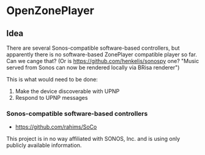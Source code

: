 # OpenZonePlayer

## Idea

There are several Sonos-compatible software-based controllers, but apparently there is no software-based ZonePlayer compatible player so far. Can we cange that? (Or is https://github.com/henkelis/sonospy one? "Music served from Sonos can now be rendered locally via BRisa renderer")

This is what would need to be done:
 1. Make the device discoverable with UPNP
 2. Respond to UPNP messages

### Sonos-compatible software-based controllers

 * https://github.com/rahims/SoCo

This project is in no way affiliated with SONOS, Inc. and is using only publicly available information.
